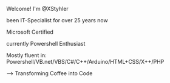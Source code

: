 Welcome!
I'm @XStyhler

been IT-Specialist for over 25 years now

Microsoft Certified

currently Powershell Enthusiast

Mostly fluent in: Powershell/VB.net/VBS/C#/C++/Arduino/HTML+CSS/X++/PHP

--> Transforming Coffee into Code

<!---
- 👋 Hi, I’m @XStyhler
- 👀 I’m interested in ...
- 🌱 I’m currently learning ...
- 💞️ I’m looking to collaborate on ...
- 📫 How to reach me ...
- 😄 Pronouns: ...
- ⚡ Fun fact: ...
--->
<!---
XStyhler/XStyhler is a ✨ special ✨ repository because its `README.md` (this file) appears on your GitHub profile.
You can click the Preview link to take a look at your changes.
--->
